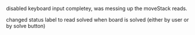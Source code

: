 disabled keyboard input completey, was messing up the moveStack reads.

changed status label to read solved when board is solved (either by user or by solve button)

